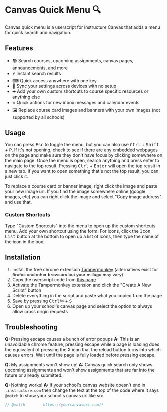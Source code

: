 # Canvas Quick Menu 🔍
Canvas quick menu is a userscript for Instructure Canvas that adds a menu for quick search and navigation.

## Features
- 📚 Search courses, upcoming assignments, canvas pages, announcements, and more
- ⚡ Instant search results
- ⌨ Quick access anywhere with one key
- 🔁 Sync your settings across devices with no setup
- ➕ Add your own custom shortcuts to course specific resources or anything else
- ⭐ Quick actions for new inbox messages and calendar events
- 🖼️ Replace course card images and banners with your own images (not supported by all schools)

## Usage
You can press <kbd>Esc</kbd> to toggle the menu, but you can also use <kbd>Ctrl</kbd> + <kbd>Shift</kbd> + <kbd>P</kbd>. If it's not opening, check to see if there are any embedded webpages on the page and make sure they don't have focus by clicking somewhere on the main page. Once the menu is open, search anything and press enter to navigate to the top result. Pressing <kbd>Ctrl</kbd> + <kbd>Enter</kbd> will open the top reuslt in a new tab. If you want to open something that's not the top result, you can just click it.

To replace a course card or banner image, right click the image and paste your new image url. If you find the image somewhere online (google images, etc) you can right click the image and select "Copy image address" and use that.

### Custom Shortcuts
Type "Custom Shortcuts" into the menu to open up the custom shortcuts menu. Add your own shortcut using the form. For icons, click the <kbd>Icon List</kbd> button at the bottom to open up a list of icons, then type the name of the icon in the box.

## Installation

1. Install the free chrome extension [Tampermonkey](https://chrome.google.com/webstore/detail/tampermonkey/dhdgffkkebhmkfjojejmpbldmpobfkfo) (alternatives exist for firefox and other browsers but your millage may vary)
2. Copy the userscript code from [this page](https://raw.githubusercontent.com/pikapower9080/canvas-quickmenu/main/userscript.js)
3. Activate the Tampermonkey extension and click the "Create A New Script" button
4. Delete everything in the script and paste what you copied from the page
5. Save by pressing <kbd>Ctrl</kbd>/<kbd>⌘</kbd> + <kbd>S</kbd>
6. Open up your school's canvas page and select the option to always allow cross origin requests

## Troubleshooting
**Q:** Pressing escape causes a bunch of error popups 
**A:** This is an unavoidable chrome feature, pressing escape while a page is loading does the equivalent of pressing the X icon that the reload button turns into which causes errors. Wait until the page is fully loaded before pressing escape.

**Q:** My assignments won't show up!
**A:** Canvas quick search only shows upcoming assignments and won't show assignments that are far into the future or already submitted.

**Q:** Nothing works!
**A:** If your school's canvas website doesn't end in `.instructure.com` then change the text at the top of the code where it says `@match` to show your school's canvas url like so:
```javascript
// @match        https://yourcanvasurl.com/*
```
